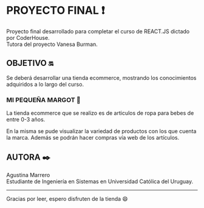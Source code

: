 # PROYECTO FINAL :heavy_exclamation_mark:

Proyecto final desarrollado para completar el curso de REACT.JS dictado por CoderHouse.    
Tutora del proyecto Vanesa Burman.

## OBJETIVO :on:

Se deberá desarrollar una tienda ecommerce, mostrando los conocimientos adquiridos a lo largo del curso. 

### MI PEQUEÑA MARGOT :baby:

La tienda ecommerce que se realizo es de articulos de ropa para bebes de entre 0-3 años.    

En la misma se pude visualizar la variedad de productos con los que cuenta la marca. Además se podrán hacer compras vía web de los artículos. 

## AUTORA ✒️

Agustina Marrero    
Estudiante de Ingeniería en Sistemas en Universidad Católica del Uruguay. 

-----
Gracias por leer, espero disfruten de la tienda :smile:
